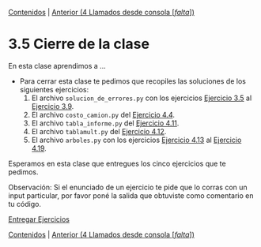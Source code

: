 [Contenidos](../Contenidos.md) \| [Anterior (4 Llamados desde consola [*falta*])](04_Llamados_desde_cmd.md)

# 3.5 Cierre de la clase

En esta clase aprendimos a ... 

* Para cerrar esta clase te pedimos que recopiles las soluciones de los siguientes ejercicios:
    1. El archivo `solucion_de_errores.py` con los ejercicios [Ejercicio 3.5](../03_Contenedores_y_Errores/03_Bugs.md#ejercicio-35-semantica) al [Ejercicio 3.9](../03_Contenedores_y_Errores/03_Bugs.md#ejercicio-39-pisando-memoria).
    2. El archivo `costo_camion.py` del [Ejercicio 4.4](../04_Datos/02_Secuencias.md#ejercicio-44-la-funcion-zip).
    4. El archivo `tabla_informe.py` del [Ejercicio 4.11](../04_Datos/04_Formato.md#ejercicio-411-un-desafio-de-formato).
    5. El archivo `tablamult.py` del [Ejercicio 4.12](../04_Datos/04_Formato.md#ejercicio-412-tablas-de-multiplicar).
    3. El archivo `arboles.py` con los ejercicios [Ejercicio 4.13](../04_Datos/05_Arboles1.md#ejercicio-413-lectura-de-los-arboles-de-un-parque) al [Ejercicio 4.19](../04_Datos/05_Arboles1.md#ejercicio-419-especie-mas-inclinada-en-promedio).


Esperamos en esta clase que entregues los cinco ejercicios que te pedimos. 

Observación: Si el enunciado de un ejercicio te pide que lo corras con un input particular, por favor poné la salida que obtuviste como comentario en tu código. 

[Entregar Ejercicios](http://programacionpython.ecyt.unsam.edu.ar/unit/submission/3)




[Contenidos](../Contenidos.md) \| [Anterior (4 Llamados desde consola [*falta*])](04_Llamados_desde_cmd.md)

